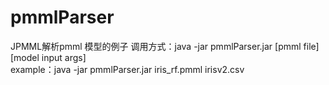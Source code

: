 # pmmlParser
JPMML解析pmml 模型的例子
调用方式：java -jar pmmlParser.jar [pmml file] [model input args] <br/>
example：java -jar pmmlParser.jar iris_rf.pmml irisv2.csv
